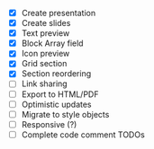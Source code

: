 - [X] Create presentation
- [X] Create slides
- [X] Text preview
- [X] Block Array field
- [X] Icon preview
- [X] Grid section
- [X] Section reordering
- [ ] Link sharing
- [ ] Export to HTML/PDF
- [ ] Optimistic updates
- [ ] Migrate to style objects
- [ ] Responsive (?)
- [ ] Complete code comment TODOs